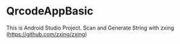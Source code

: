 # QrcodeAppBasic
This is Android Studio Project. 
Scan and Generate String with zxing (https://github.com/zxing/zxing)
